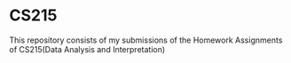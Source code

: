 # CS215

This repository consists of my submissions of the Homework Assignments of CS215(Data Analysis and Interpretation)
